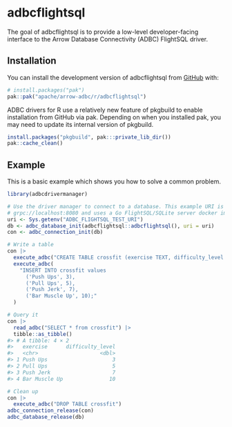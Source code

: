 
<!---
  Licensed to the Apache Software Foundation (ASF) under one
  or more contributor license agreements.  See the NOTICE file
  distributed with this work for additional information
  regarding copyright ownership.  The ASF licenses this file
  to you under the Apache License, Version 2.0 (the
  "License"); you may not use this file except in compliance
  with the License.  You may obtain a copy of the License at
    http://www.apache.org/licenses/LICENSE-2.0
  Unless required by applicable law or agreed to in writing,
  software distributed under the License is distributed on an
  "AS IS" BASIS, WITHOUT WARRANTIES OR CONDITIONS OF ANY
  KIND, either express or implied.  See the License for the
  specific language governing permissions and limitations
  under the License.
-->
<!-- README.md is generated from README.Rmd. Please edit that file -->

# adbcflightsql

<!-- badges: start -->
<!-- badges: end -->

The goal of adbcflightsql is to provide a low-level developer-facing
interface to the Arrow Database Connectivity (ADBC) FlightSQL driver.

## Installation

You can install the development version of adbcflightsql from
[GitHub](https://github.com/) with:

``` r
# install.packages("pak")
pak::pak("apache/arrow-adbc/r/adbcflightsql")
```

ADBC drivers for R use a relatively new feature of pkgbuild to enable
installation from GitHub via pak. Depending on when you installed pak,
you may need to update its internal version of pkgbuild.

``` r
install.packages("pkgbuild", pak:::private_lib_dir())
pak::cache_clean()
```

## Example

This is a basic example which shows you how to solve a common problem.

``` r
library(adbcdrivermanager)

# Use the driver manager to connect to a database. This example URI is
# grpc://localhost:8080 and uses a Go FlightSQL/SQLite server docker image
uri <- Sys.getenv("ADBC_FLIGHTSQL_TEST_URI")
db <- adbc_database_init(adbcflightsql::adbcflightsql(), uri = uri)
con <- adbc_connection_init(db)

# Write a table
con |>
  execute_adbc("CREATE TABLE crossfit (exercise TEXT, difficulty_level INTEGER)") |>
  execute_adbc(
    "INSERT INTO crossfit values
      ('Push Ups', 3),
      ('Pull Ups', 5),
      ('Push Jerk', 7),
      ('Bar Muscle Up', 10);"
  )

# Query it
con |>
  read_adbc("SELECT * from crossfit") |>
  tibble::as_tibble()
#> # A tibble: 4 × 2
#>   exercise      difficulty_level
#>   <chr>                    <dbl>
#> 1 Push Ups                     3
#> 2 Pull Ups                     5
#> 3 Push Jerk                    7
#> 4 Bar Muscle Up               10
```

``` r
# Clean up
con |>
  execute_adbc("DROP TABLE crossfit")
adbc_connection_release(con)
adbc_database_release(db)
```
